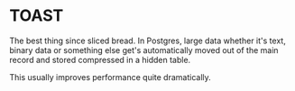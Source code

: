 # TOAST

The best thing since sliced bread. In Postgres, large data whether it's text, binary data or something else get's automatically moved out of the main record and stored compressed in a hidden table.

This usually improves performance quite dramatically.